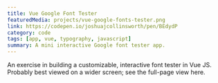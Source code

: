 ```yaml
---
title: Vue Google Font Tester
featuredMedia: projects/vue-google-fonts-tester.png
link: https://codepen.io/joshuajcollinsworth/pen/BEdydP
category: code
tags: [app, vue, typography, javascript]
summary: A mini interactive Google font tester app.
---
```


An exercise in building a customizable, interactive font tester in Vue JS. Probably best viewed on a wider screen; see the full-page view here.

